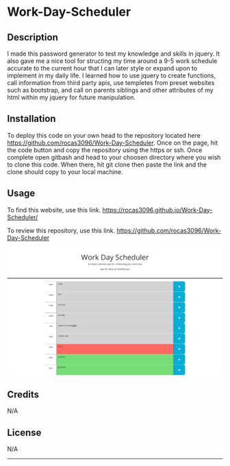# Work-Day-Scheduler

## Description

I made this password generator to test my knowledge and skills in jquery. It also gave me a nice tool for structing my time around a 9-5 work schedule accurate to the current hour that I can later style or expand upon to implement in my daily life. I learned how to use jquery to create functions, call information from third party apis, use templetes from preset websites such as bootstrap, and call on parents siblings and other attributes of my html within my jquery for future manipulation.

## Installation

To deploy this code on your own head to the repository located here https://github.com/rocas3096/Work-Day-Scheduler. Once on the page, hit the code button and copy the repository using the https or ssh. Once complete open gitbash and head to your choosen directory where you wish to clone this code. When there, hit git clone then paste the link and the clone should copy to your local machine.

## Usage

To find this website, use this link. https://rocas3096.github.io/Work-Day-Scheduler/

To review this repository, use this link. https://github.com/rocas3096/Work-Day-Scheduler

![Work Day Scheduler displaying saved tasks for the day ](Work-Day-Scheduler.png)

## Credits
N/A

## License

N/A

---
